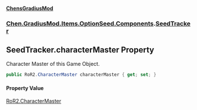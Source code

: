 
#### [ChensGradiusMod](./index 'index')

### [Chen.GradiusMod.Items.OptionSeed.Components](./DLK6-XagJC8yDTIwBWv4gg 'Chen.GradiusMod.Items.OptionSeed.Components').[SeedTracker](./MLJxQ-Rdea9IQ2pGcFrbCQ 'Chen.GradiusMod.Items.OptionSeed.Components.SeedTracker')

## SeedTracker.characterMaster Property
Character Master of this Game Object.  
```csharp
public RoR2.CharacterMaster characterMaster { get; set; }
```

#### Property Value
[RoR2.CharacterMaster](https://docs.microsoft.com/en-us/dotnet/api/RoR2.CharacterMaster 'RoR2.CharacterMaster')  
